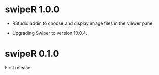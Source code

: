 # swipeR 1.0.0
 
- RStudio addin to choose and display image files in the viewer pane.

- Upgrading Swiper to version 10.0.4.


# swipeR 0.1.0

First release.
